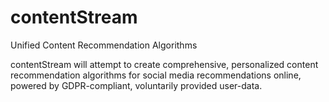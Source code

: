 # contentStream
Unified Content Recommendation Algorithms

contentStream will attempt to create comprehensive, personalized content recommendation algorithms for social media recommendations online,
powered by GDPR-compliant, voluntarily provided user-data.

